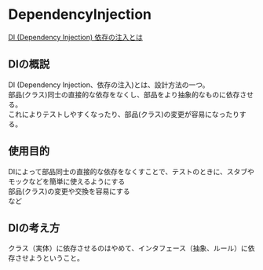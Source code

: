 # DependencyInjection

[DI (Dependency Injection) 依存の注入とは](https://demi-urge.com/dependency-injection/)  

## DIの概説

DI (Dependency Injection、依存の注入)とは、設計方法の一つ。  
部品(クラス)同士の直接的な依存をなくし、部品をより抽象的なものに依存させる。  
これによりテストしやすくなったり、部品(クラス)の変更が容易になったりする。  

## 使用目的

DIによって部品同士の直接的な依存をなくすことで、テストのときに、スタブやモックなどを簡単に使えるようにする  
部品(クラス)の変更や交換を容易にする  
など  

## DIの考え方

クラス（実体）に依存させるのはやめて、インタフェース（抽象、ルール）に依存させようということ。  
